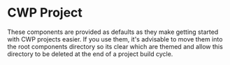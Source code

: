 # CWP Project

These components are provided as defaults as they make getting started with CWP projects easier. If you use them, it's advisable to move them into the root components directory so its clear which are themed and allow this directory to be deleted at the end of a project build cycle.
